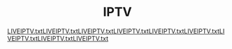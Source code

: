 <h1 align="center">IPTV </h1>


[LIVEIPTV.txt](https://gohhh3124.github.io/IPTV/LIVEIPTV.txt "txt")[LIVEIPTV.txt](https://gohhh3124.github.io/IPTV/LIVEIPTV.txt "txt")[LIVEIPTV.txt](https://gohhh3124.github.io/IPTV/LIVEIPTV.txt "txt")[LIVEIPTV.txt](https://gohhh3124.github.io/IPTV/LIVEIPTV.txt "txt")[LIVEIPTV.txt](https://gohhh3124.github.io/IPTV/LIVEIPTV.txt "txt")[LIVEIPTV.txt](https://gohhh3124.github.io/IPTV/LIVEIPTV.txt "txt")[LIVEIPTV.txt](https://gohhh3124.github.io/IPTV/LIVEIPTV.txt "txt")[LIVEIPTV.txt](https://gohhh3124.github.io/IPTV/LIVEIPTV.txt "txt")[LIVEIPTV.txt](https://gohhh3124.github.io/IPTV/LIVEIPTV.txt "txt")

